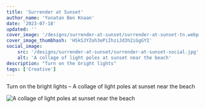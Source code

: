 ```yaml
---
title: 'Surrender at Sunset'
author_name: 'Yonatan Ben Knaan'
date: '2023-07-18'
updated: ''
cover_image: '/designs/surrender-at-sunset/surrender-at-sunset-tn.webp'
cover_image_thumbhash: 'HSkSJYZoh3ePiIhziJd3h2iGgGYI'
social_image: 
    src: '/designs/surrender-at-sunset/surrender-at-sunset-social.jpg'
    alt: 'A collage of light poles at sunset near the beach'
description: "Turn on the bright lights"
tags: ['Creative']
---
```


Turn on the bright lights – A collage of light poles at sunset near the beach

![A collage of light poles at sunset near the beach](/designs/surrender-at-sunset/surrender-at-sunset.webp)